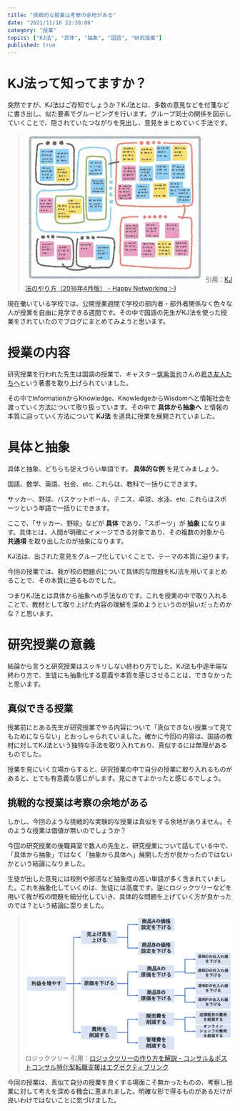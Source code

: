 ```yaml
---
title: "挑戦的な授業は考察の余地がある"
date: "2021/11/18 22:38:06"
category: "授業"
topics: ["KJ法", "具体", "抽象", "国語", "研究授業"]
published: true
---
```


# KJ法って知ってますか？

突然ですが、KJ法はご存知でしょうか？KJ法とは、多数の意見などを付箋などに書き出し、似た要素でグルーピングを行います。グループ同士の関係を図示していくことで、隠されていたつながりを見出し、意見をまとめていく手法です。

> ![KJ法](https://github.com/bkc-tomi/blog/blob/main/src/kjhou_board-e1524022950109.jpeg?raw=true)
> 引用：[KJ法のやり方（2016年4月版） - Happy Networking :-)](https://u-labo.org/wp/teaching/idea_create/kj_hou2016apr)

現在働いている学校では、公開授業週間で学校の部内者・部外者関係なく色々な人が授業を自由に見学できる週間です。その中で国語の先生がKJ法を使った授業をされていたのでブログにまとめてみようと思います。

# 授業の内容

研究授業を行われた先生は国語の授業で、キャスター[筑紫哲也](https://ja.wikipedia.org/wiki/%E7%AD%91%E7%B4%AB%E5%93%B2%E4%B9%9F)さんの[若き友人たちへ](https://www.amazon.co.jp/%E8%8B%A5%E3%81%8D%E5%8F%8B%E4%BA%BA%E3%81%9F%E3%81%A1%E3%81%B8-%E2%80%95%E7%AD%91%E7%B4%AB%E5%93%B2%E4%B9%9F%E3%83%A9%E3%82%B9%E3%83%88%E3%83%BB%E3%83%A1%E3%83%83%E3%82%BB%E3%83%BC%E3%82%B8-%E9%9B%86%E8%8B%B1%E7%A4%BE%E6%96%B0%E6%9B%B8-%E7%AD%91%E7%B4%AB-%E5%93%B2%E4%B9%9F/dp/4087205150/ref=pd_lpo_1?pd_rd_i=4087205150&psc=1)という著書を取り上げられていました。

その中でInformationからKnowledge、KnowledgeからWisdomへと情報社会を渡っていく方法について取り扱っています。その中で **具体から抽象へ** と情報の本質に迫っていく方法について **KJ法** を道具に授業を展開されていました。

# 具体と抽象

具体と抽象、どちらも捉えづらい単語です。 **具体的な例** を見てみましょう。

国語、数学、英語、社会、etc.
これらは、教科で一括りにできます。

サッカー、野球、バスケットボール、テニス、卓球、水泳、etc.
これらはスポーツという単語で一括りにできます。

ここで、「サッカー、野球」などが **具体** であり、「スポーツ」が **抽象** になります。具体とは、人間が明確にイメージできる対象であり、その複数の対象から **共通項** を取り出したのが抽象になります。

KJ法は、出された意見をグループ化していくことで、テーマの本質に迫ります。

今回の授業では、我が校の問題点について具体的な問題をKJ法を用いてまとめることで、その本質に迫るものでした。

つまりKJ法とは具体から抽象への手法なのです。これを授業の中で取り入れることで、教材として取り上げた内容の理解を深めようというのが狙いだったのかな？と思います。

# 研究授業の意義

結論から言うと研究授業はスッキリしない終わり方でした。KJ法も中途半端な終わり方で、生徒にも抽象化する意義や本質を感じさせることは、できなかったと思います。

## 真似できる授業

授業前にとある先生が研究授業でやる内容について「真似できない授業って見てもためにならない」とおっしゃられていました。確かに今回の内容は、国語の教材に対してKJ法という独特な手法を取り入れており、真似するには無理があるものでした。

授業を見にいく立場からすると、研究授業の中で自分の授業に取り入れるものがあると、とても有意義な感じがします。見にきてよかったと感じるでしょう。

## 挑戦的な授業は考察の余地がある

しかし、今回のような挑戦的な実験的な授業は真似をする余地がありません。そのような授業は価値が無いのでしょうか？

今回の研究授業の後職員室で数人の先生と、研究授業について話している中で、「具体から抽象」ではなく「抽象から具体へ」展開した方が良かったのではないかという結論になりました。

生徒が出した意見には校則や部活など抽象度の高い単語が多く含まれていました。これを抽象化していくのは、生徒には高度です。逆にロジックツリーなどを用いて我が校の問題を細分化していき、具体的な問題を上げていく方が良かったのでは？という結論に至りました。

> ![ロジックツリー](https://github.com/bkc-tomi/blog/blob/main/src/logictree4-1.png?raw=true)
> ロジックツリー
> 引用：[ロジックツリーの作り方を解説 - コンサル＆ポストコンサル特化型転職支援はエグゼクティブリンク](https://www.executive-link.co.jp/column/3340/)

今回の授業は、真似て自分の授業を良くする場面こそ無かったものの、考察し授業に対して考えを深める機会に恵まれました。明確な形で得るものがあるだけが良いわけではないことに気づけました。


